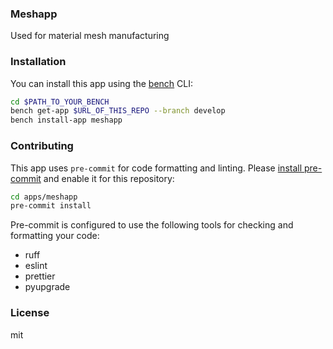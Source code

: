 ### Meshapp

Used for material mesh manufacturing

### Installation

You can install this app using the [bench](https://github.com/frappe/bench) CLI:

```bash
cd $PATH_TO_YOUR_BENCH
bench get-app $URL_OF_THIS_REPO --branch develop
bench install-app meshapp
```

### Contributing

This app uses `pre-commit` for code formatting and linting. Please [install pre-commit](https://pre-commit.com/#installation) and enable it for this repository:

```bash
cd apps/meshapp
pre-commit install
```

Pre-commit is configured to use the following tools for checking and formatting your code:

- ruff
- eslint
- prettier
- pyupgrade

### License

mit
